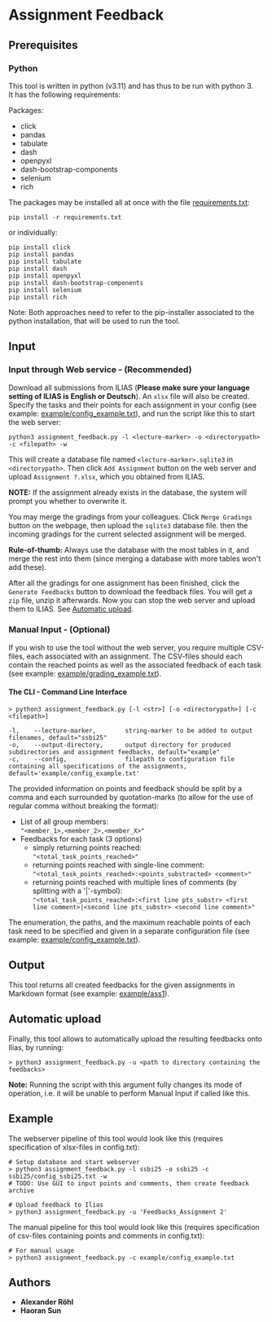 # Assignment Feedback

## Prerequisites
### Python
This tool is written in python (v3.11) and has thus to be run with python 3.\
It has the following requirements:

Packages:
* click
* pandas
* tabulate
* dash
* openpyxl
* dash-bootstrap-components
* selenium
* rich

The packages may be installed all at once with the file [requirements.txt](https://github.com/Nightknight3000/Assignment-Feedback-Transcriber/blob/main/requirements.txt):
```
pip install -r requirements.txt
```
or individually:
```
pip install click
pip install pandas
pip install tabulate
pip install dash
pip install openpyxl
pip install dash-bootstrap-components
pip install selenium
pip install rich
```
Note: Both approaches need to refer to the pip-installer associated to the python installation, that will be used to run
the tool.

## Input
### Input through Web service - (Recommended)
Download all submissions from ILIAS (**Please make sure your language setting of ILIAS is English or Deutsch**). An `xlsx` file will also be created. Specify the tasks and their points for each assignment in your config (see example: [example/config_example.txt](https://github.com/Nightknight3000/Assignment-Feedback-Transcriber/blob/main/example/config_example.txt)), and run the script like this to start the web server:

```
python3 assignment_feedback.py -l <lecture-marker> -o <directorypath> -c <filepath> -w
```

This will create a database file named `<lecture-marker>.sqlite3` in `<directorypath>`.
Then click `Add Assignment` button on the web server and upload `Assignment ?.xlsx`, which you obtained from ILIAS. 

**NOTE:** If the assignment already exists in the database, the system will prompt you whether to overwrite it.

You may merge the gradings from your colleagues. Click `Merge Gradings` button on the webpage, then upload the `sqlite3` database file. then the incoming gradings for the current selected assignment will be merged. 

**Rule-of-thumb:** Always use the database with the most tables in it, and merge the rest into them (since merging a database with more tables won't add these). 

After all the gradings for one assignment has been finished, click the `Generate Feedbacks` button to download the feedback files. You will get a `zip` file, unzip it afterwards. Now you can stop the web server and upload them to ILIAS. See [Automatic upload](?tab=readme-ov-file#automatic-upload).

### Manual Input - (Optional)
If you wish to use the tool without the web server, you require multiple CSV-files, each associated with an assignment. 
The CSV-files should each contain the reached points as well as the associated feedback of each task (see example: [example/grading_example.txt](https://github.com/Nightknight3000/Assignment-Feedback-Transcriber/blob/main/example/grading_example.txt)).
#### The CLI - Command Line Interface
```
> python3 assignment_feedback.py [-l <str>] [-o <directorypath>] [-c <filepath>]
 
-l,    --lecture-marker,        string-marker to be added to output filenames, default="ssbi25"
-o,    --output-directory,      output directory for produced subdirectories and assignment feedbacks, default="example"
-c,    --config,                filepath to configuration file containing all specifications of the assignments, default='example/config_example.txt'
```
The provided information on points and feedback should be split by a comma and each surrounded by quotation-marks (to allow for the use of regular comma without breaking the format):
* List of all group members: \
  ``"<member_1>,<member_2>,<member_X>"``
* Feedbacks for each task (3 options)
  * simply returning points reached: \
    ``"<total_task_points_reached>"``
  * returning points reached with single-line comment: \
    ``"<total_task_points_reached>:<points_substracted> <comment>"``
  * returning points reached with multiple lines of comments (by splitting with a '|'-symbol): \
    ``"<total_task_points_reached>:<first line pts_substr> <first line comment>|<second line pts_substr> <second line comment>"``

The enumeration, the paths, and the maximum reachable points of each task need to be specified and given in a separate 
configuration file (see example: [example/config_example.txt](https://github.com/Nightknight3000/Assignment-Feedback-Transcriber/blob/main/example/config_example.txt)).

## Output
This tool returns all created feedbacks for the given assignments in Markdown format (see example: [example/ass1](https://github.com/Nightknight3000/Assignment-Feedback-Transcriber/blob/main/example/ass1)). 

## Automatic upload
Finally, this tool allows to automatically upload the resulting feedbacks onto Ilias, by running:
```
> python3 assignment_feedback.py -u <path to directory containing the feedbacks>
```
**Note:** Running the script with this argument fully changes its mode of operation, i.e. it will be unable to perform Manual Input if called like this.

## Example
The webserver pipeline of this tool would look like this (requires specification of xlsx-files in config.txt):

```
# Setup database and start webserver
> python3 assignment_feedback.py -l ssbi25 -o ssbi25 -c ssbi25/config_ssbi25.txt -w
# TODO: Use GUI to input points and comments, then create feedback archive

# Upload feedback to Ilias
> python3 assignment_feedback.py -u 'Feedbacks_Assignment 2'
```

The manual pipeline for this tool would look like this (requires specification of csv-files containing points and comments in config.txt):
```
# For manual usage
> python3 assignment_feedback.py -c example/config_example.txt
```

## Authors
* **Alexander Röhl**
* **Haoran Sun**
